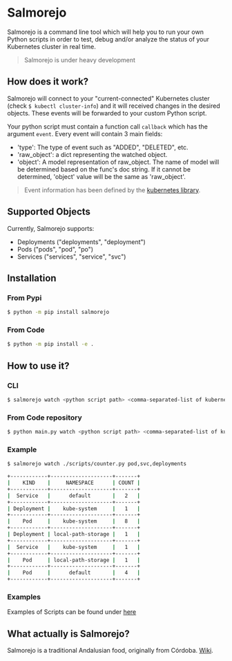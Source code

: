 # Salmorejo

Salmorejo is a command line tool which will help you to run your own Python scripts in order to test, debug and/or analyze the status of your Kubernetes cluster in real time.

> Salmorejo is under heavy development

## How does it work?

Salmorejo will connect to your "current-connected" Kubernetes cluster (check `$ kubectl cluster-info`) and it will received changes in the desired objects. These events will be forwarded to your custom Python script.

Your python script must contain a function call `callback` which has the argument `event`. Every event will contain 3 main fields:

* 'type': The type of event such as "ADDED", "DELETED", etc.
* 'raw_object': a dict representing the watched object.
* 'object': A model representation of raw_object. The name of
            model will be determined based on
            the func's doc string. If it cannot be determined,
            'object' value will be the same as 'raw_object'.

> Event information has been defined by the [kubernetes library](https://github.com/kubernetes-client/python).

## Supported Objects

Currently, Salmorejo supports:

* Deployments ("deployments", "deployment")
* Pods ("pods", "pod", "po")
* Services ("services", "service", "svc")

## Installation

### From Pypi

```bash
$ python -m pip install salmorejo
```

### From Code

```bash
$ python -m pip install -e .
```

## How to use it?

### CLI

```bash
$ salmorejo watch <python script path> <comma-separated-list of kubernetes objects>
```

### From Code repository

```bash
$ python main.py watch <python script path> <comma-separated-list of kubernetes objects>
```

### Example

```bash
$ salmorejo watch ./scripts/counter.py pod,svc,deployments

+------------+--------------------+-------+
|    KIND    |     NAMESPACE      | COUNT |
+------------+--------------------+-------+
|  Service   |      default       |   2   |
+------------+--------------------+-------+
| Deployment |    kube-system     |   1   |
+------------+--------------------+-------+
|    Pod     |    kube-system     |   8   |
+------------+--------------------+-------+
| Deployment | local-path-storage |   1   |
+------------+--------------------+-------+
|  Service   |    kube-system     |   1   |
+------------+--------------------+-------+
|    Pod     | local-path-storage |   1   |
+------------+--------------------+-------+
|    Pod     |      default       |   4   |
+------------+--------------------+-------+
```

### Examples

Examples of Scripts can be found under [here](./scripts/)


## What actually is Salmorejo?

Salmorejo is a traditional Andalusian food, originally from Córdoba. [Wiki](https://en.wikipedia.org/wiki/Salmorejo).
